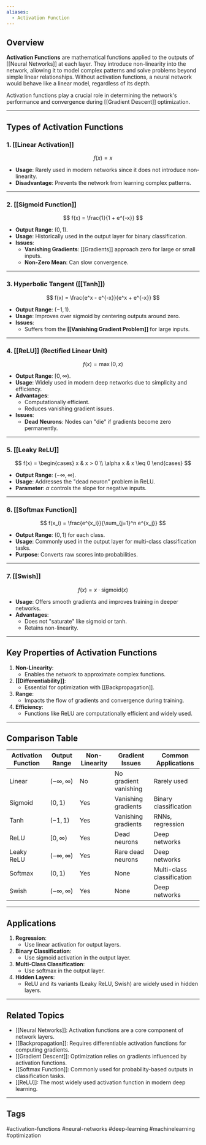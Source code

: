 ```yaml
---
aliases:
  - Activation Function
---
```

## Overview
**Activation Functions** are mathematical functions applied to the outputs of [[Neural Networks]] at each layer. They introduce non-linearity into the network, allowing it to model complex patterns and solve problems beyond simple linear relationships. Without activation functions, a neural network would behave like a linear model, regardless of its depth.

Activation functions play a crucial role in determining the network's performance and convergence during [[Gradient Descent]] optimization.

---

## Types of Activation Functions

### 1. **[[Linear Activation]]**
$$
f(x) = x
$$
- **Usage**: Rarely used in modern networks since it does not introduce non-linearity.
- **Disadvantage**: Prevents the network from learning complex patterns.

---

### 2. **[[Sigmoid Function]]**
$$
f(x) = \frac{1}{1 + e^{-x}}
$$
- **Output Range**: $(0, 1)$.
- **Usage**: Historically used in the output layer for binary classification.
- **Issues**:
  - **Vanishing Gradients**: [[Gradients]] approach zero for large or small inputs.
  - **Non-Zero Mean**: Can slow convergence.

---

### 3. **Hyperbolic Tangent ([[Tanh]])**
$$
f(x) = \frac{e^x - e^{-x}}{e^x + e^{-x}}
$$
- **Output Range**: $(-1, 1)$.
- **Usage**: Improves over sigmoid by centering outputs around zero.
- **Issues**:
  - Suffers from the **[[Vanishing Gradient Problem]]** for large inputs.

---

### 4. **[[ReLU]] (Rectified Linear Unit)**
$$
f(x) = \max(0, x)
$$
- **Output Range**: $[0, \infty)$.
- **Usage**: Widely used in modern deep networks due to simplicity and efficiency.
- **Advantages**:
  - Computationally efficient.
  - Reduces vanishing gradient issues.
- **Issues**:
  - **Dead Neurons**: Nodes can "die" if gradients become zero permanently.

---

### 5. **[[Leaky ReLU]]**
$$
f(x) = \begin{cases} 
x & x > 0 \\
\alpha x & x \leq 0
\end{cases}
$$
- **Output Range**: $(-\infty, \infty)$.
- **Usage**: Addresses the "dead neuron" problem in ReLU.
- **Parameter**: $\alpha$ controls the slope for negative inputs.

---

### 6. **[[Softmax Function]]**
$$
f(x_i) = \frac{e^{x_i}}{\sum_{j=1}^n e^{x_j}}
$$
- **Output Range**: $(0, 1)$ for each class.
- **Usage**: Commonly used in the output layer for multi-class classification tasks.
- **Purpose**: Converts raw scores into probabilities.

---

### 7. **[[Swish]]**
$$
f(x) = x \cdot \text{sigmoid}(x)
$$
- **Usage**: Offers smooth gradients and improves training in deeper networks.
- **Advantages**:
  - Does not "saturate" like sigmoid or tanh.
  - Retains non-linearity.

---

## Key Properties of Activation Functions

1. **Non-Linearity**:
   - Enables the network to approximate complex functions.
2. **[[Differentiability]]**:
   - Essential for optimization with [[Backpropagation]].
3. **Range**:
   - Impacts the flow of gradients and convergence during training.
4. **Efficiency**:
   - Functions like ReLU are computationally efficient and widely used.

---

## Comparison Table

| Activation Function   | Output Range      | Non-Linearity | Gradient Issues            | Common Applications        |
|------------------------|-------------------|---------------|----------------------------|----------------------------|
| Linear                | $(-\infty, \infty)$ | No            | No gradient vanishing      | Rarely used               |
| Sigmoid               | $(0, 1)$          | Yes           | Vanishing gradients        | Binary classification     |
| Tanh                  | $(-1, 1)$         | Yes           | Vanishing gradients        | RNNs, regression          |
| ReLU                  | $[0, \infty)$     | Yes           | Dead neurons               | Deep networks             |
| Leaky ReLU            | $(-\infty, \infty)$ | Yes          | Rare dead neurons          | Deep networks             |
| Softmax               | $(0, 1)$          | Yes           | None                       | Multi-class classification |
| Swish                 | $(-\infty, \infty)$ | Yes          | None                       | Deep networks             |

---

## Applications

1. **Regression**:
   - Use linear activation for output layers.
2. **Binary Classification**:
   - Use sigmoid activation in the output layer.
3. **Multi-Class Classification**:
   - Use softmax in the output layer.
4. **Hidden Layers**:
   - ReLU and its variants (Leaky ReLU, Swish) are widely used in hidden layers.

---

## Related Topics

- [[Neural Networks]]: Activation functions are a core component of network layers.
- [[Backpropagation]]: Requires differentiable activation functions for computing gradients.
- [[Gradient Descent]]: Optimization relies on gradients influenced by activation functions.
- [[Softmax Function]]: Commonly used for probability-based outputs in classification tasks.
- [[ReLU]]: The most widely used activation function in modern deep learning.

---

## Tags
#activation-functions #neural-networks #deep-learning #machinelearning #optimization
